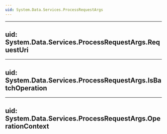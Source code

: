 ```yaml
---
uid: System.Data.Services.ProcessRequestArgs
---
```


---
uid: System.Data.Services.ProcessRequestArgs.RequestUri
---

---
uid: System.Data.Services.ProcessRequestArgs.IsBatchOperation
---

---
uid: System.Data.Services.ProcessRequestArgs.OperationContext
---
